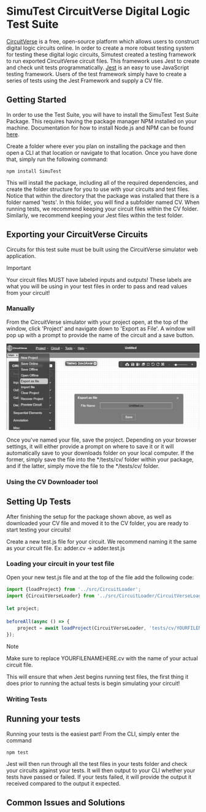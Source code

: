 # SimuTest CircuitVerse Digital Logic Test Suite

[CircuitVerse](https://circuitverse.org) is a free, open-source platform which allows users to construct digital logic circuits online. In order to create a more robust testing system for testing these digital logic circuits, Simutest created a testing framework to run exported CircuitVerse circuit files. This framework uses Jest to create and check unit tests programmatically. [Jest](https://jestjs.io) is an easy to use JavaScript testing framework. Users of the test framework simply have to create a series of tests using the Jest Framework and supply a CV file.


## Getting Started

In order to use the Test Suite, you will have to install the SimuTest Test Suite Package. This requires having the package manager NPM installed on your machine. Documentation for how to install Node.js and NPM can be found [here](https://docs.npmjs.com/downloading-and-installing-node-js-and-npm).

Create a folder where ever you plan on installing the package and then open a CLI at that location or navigate to that location. Once you have done that, simply run the following command:

```
npm install SimuTest
```

This will install the package, including all of the required dependencies, and create the folder structure for you to use with your circuits and test files. Notice that within the directory that the package was installed that there is a folder named 'tests'. In this folder, you will find a subfolder named CV. When running tests, we recommend keeping your circuit files within the CV folder. Similarly, we recommend keeping your Jest files within the test folder.

## Exporting your CircuitVerse Circuits

Circuits for this test suite must be built using the CircuitVerse simulator web application.
> [!IMPORTANT]
> Your circuit files MUST have labeled inputs and outputs! These labels are what you will be using in your test files in order to pass and read values from your circuit!

### Manually

From the CircuitVerse simulator with your project open, at the top of the window, click 'Project' and navigate down to 'Export as File'. A window will pop up with a prompt to provide the name of the circuit and a save button. 

![alt text](image.png)

Once you've named your file, save the project. Depending on your browser settings, it will either provide a prompt on where to save it or it will automatically save to your downloads folder on your local computer. If the former, simply save the file into the */tests/cv/ folder within your package, and if the latter, simply move the file to the */tests/cv/ folder.

### Using the CV Downloader tool

<!-- TODO -->

## Setting Up Tests

After finishing the setup for the package shown above, as well as downloaded your CV file and moved it to the CV folder, you are ready to start testing your circuits!  

Create a new test.js file for your circuit. We recommend naming it the same as your circuit file. Ex: adder.cv -> adder.test.js

### Loading your circuit in your test file
Open your new test.js file and at the top of the file add the following code:

```Javascript
import {loadProject} from '../src/CircuitLoader';
import {CircuitVerseLoader} from '../src/CircuitLoader/CircuitVerseLoader';

let project;

beforeAll(async () => {
    project = await loadProject(CircuitVerseLoader, 'tests/cv/YOURFILENAMEHERE.cv');
});
```
> [!Note]
> Make sure to replace YOURFILENAMEHERE.cv with the name of your actual circuit file.

This will ensure that when Jest begins running test files, the first thing it does prior to running the actual tests is begin simulating your circuit!

### Writing Tests

<!-- TODO -->

## Running your tests

Running your tests is the easiest part! From the CLI, simply enter the command 
```
npm test
```
Jest will then run through all the test files in your tests folder and check your circuits against your tests. It will then output to your CLI whether your tests have passed or failed. If your tests failed, it will provide the output it received compared to the output it expected.

## Common Issues and Solutions

